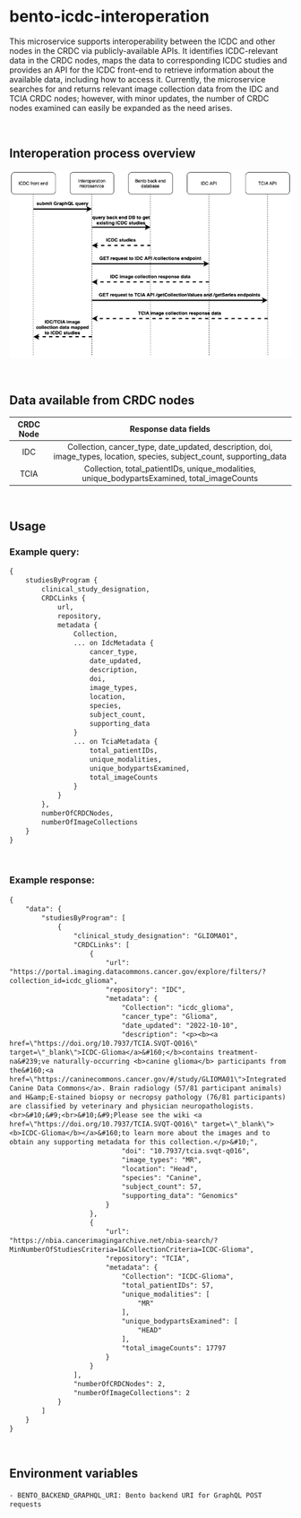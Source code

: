# bento-icdc-interoperation

This microservice supports interoperability between the ICDC and other nodes in the CRDC via publicly-available APIs. It identifies ICDC-relevant data in the CRDC nodes, maps the data to corresponding ICDC studies and provides an API for the ICDC front-end to retrieve information about the available data, including how to access it. Currently, the microservice searches for and returns relevant image collection data from the IDC and TCIA CRDC nodes; however, with minor updates, the number of CRDC nodes examined can easily be expanded as the need arises.

&nbsp;

## Interoperation process overview

![Interoperation Sequence Diagram](./public/images/sequence_diagram.png)

&nbsp;

## Data available from CRDC nodes

| CRDC Node |                                                  Response data fields                                                   |
| :-------: | :---------------------------------------------------------------------------------------------------------------------: |
|    IDC    | Collection, cancer_type, date_updated, description, doi, image_types, location, species, subject_count, supporting_data |
|   TCIA    |              Collection, total_patientIDs, unique_modalities, unique_bodypartsExamined, total_imageCounts               |

&nbsp;

## Usage

### Example query:

```
{
    studiesByProgram {
        clinical_study_designation,
        CRDCLinks {
            url,
            repository,
            metadata {
                Collection,
                ... on IdcMetadata {
                    cancer_type,
                    date_updated,
                    description,
                    doi,
                    image_types,
                    location,
                    species,
                    subject_count,
                    supporting_data
                }
                ... on TciaMetadata {
                    total_patientIDs,
                    unique_modalities,
                    unique_bodypartsExamined,
                    total_imageCounts
                }
            }
        },
        numberOfCRDCNodes,
        numberOfImageCollections
    }
}
```

&nbsp;

### Example response:

```
{
    "data": {
        "studiesByProgram": [
            {
                "clinical_study_designation": "GLIOMA01",
                "CRDCLinks": [
                    {
                        "url": "https://portal.imaging.datacommons.cancer.gov/explore/filters/?collection_id=icdc_glioma",
                        "repository": "IDC",
                        "metadata": {
                            "Collection": "icdc_glioma",
                            "cancer_type": "Glioma",
                            "date_updated": "2022-10-10",
                            "description": "<p><b><a href=\"https://doi.org/10.7937/TCIA.SVQT-Q016\" target=\"_blank\">ICDC-Glioma</a>&#160;</b>contains treatment-na&#239;ve naturally-occurring <b>canine glioma</b> participants from the&#160;<a href=\"https://caninecommons.cancer.gov/#/study/GLIOMA01\">Integrated Canine Data Commons</a>. Brain radiology (57/81 participant animals) and H&amp;E-stained biopsy or necropsy pathology (76/81 participants) are classified by veterinary and physician neuropathologists.<br>&#10;&#9;<br>&#10;&#9;Please see the wiki <a href=\"https://doi.org/10.7937/TCIA.SVQT-Q016\" target=\"_blank\"><b>ICDC-Glioma</b></a>&#160;to learn more about the images and to obtain any supporting metadata for this collection.</p>&#10;",
                            "doi": "10.7937/tcia.svqt-q016",
                            "image_types": "MR",
                            "location": "Head",
                            "species": "Canine",
                            "subject_count": 57,
                            "supporting_data": "Genomics"
                        }
                    },
                    {
                        "url": "https://nbia.cancerimagingarchive.net/nbia-search/?MinNumberOfStudiesCriteria=1&CollectionCriteria=ICDC-Glioma",
                        "repository": "TCIA",
                        "metadata": {
                            "Collection": "ICDC-Glioma",
                            "total_patientIDs": 57,
                            "unique_modalities": [
                                "MR"
                            ],
                            "unique_bodypartsExamined": [
                                "HEAD"
                            ],
                            "total_imageCounts": 17797
                        }
                    }
                ],
                "numberOfCRDCNodes": 2,
                "numberOfImageCollections": 2
            }
        ]
    }
}
```

&nbsp;

## Environment variables

    - BENTO_BACKEND_GRAPHQL_URI: Bento backend URI for GraphQL POST requests
